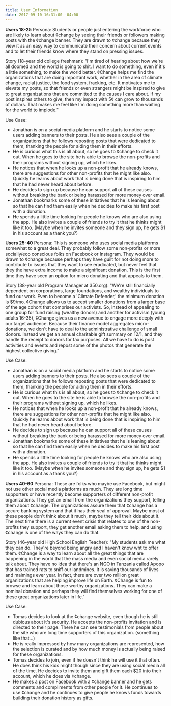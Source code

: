 ```yaml
---
title: User Information
date: 2017-09-10 16:31:00 -04:00
---
```


**Users 18-25**
Persona: Students or people just entering the workforce who are likely to learn about ¢change by seeing their friends or followers making posts with the ¢change banner. They are drawn to ¢change because they view it as an easy way to communicate their concern about current events and to let their friends know where they stand on pressing issues.

Story (18-year old college freshman): "I'm tired of hearing about how we're all doomed and the world is going to shit.  I want to do something, even if it's a little something, to make the world better. ¢Change helps me find the organizations that are doing important work, whether in the area of climate change, racial justice, the food system, fracking, etc. It motivates me to elevate my posts, so that friends or even strangers might be inspired to give to great organizations that are committed to the causes I care about. If my post inspires others to give, then my impact with 5¢ can grow to thousands of dollars. That makes me feel like I'm doing something more than waiting for the world to implode."

Use Case:
* Jonathan is on a social media platform and he starts to notice some users adding banners to their posts. He also sees a couple of the organizations that he follows reposting posts that were dedicated to them, thanking the people for aiding them in their efforts.
* He is curious what this is all about, so he goes to ¢change to check it out. When he goes to the site he is able to browse the non-profits and their programs without signing up, which he likes. 
* He notices that when he looks up a non-profit that he already knows, there are suggestions for other non-profits that he might like also. Quickly he learns about work that is being done that is inspiring to him that he had never heard about before. 
* He decides to sign up because he can support all of these causes without breaking the bank or being harassed for more money over email.
* Jonathan bookmarks some of these initiatives that he is leaning about so that he can find them easily when he decides to make his first post with a donation.
* He spends a little time looking for people he knows who are also using the app. He also invites a couple of friends to try it that he thinks might like it too. (Maybe when he invites someone and they sign up, he gets $1 in his account as a thank you?)

**Users 25-40**
Persona: This is someone who uses social media platforms somewhat to a great deal. They probably follow some non-profits or more socially/eco conscious folks on Facebook or Instagram. They would be drawn to ¢change because perhaps they have guilt for not doing more to contribute to issues that they want to see eradicated, but never feel that they the have extra income to make a significant donation. This is the first time they have seen an option for micro donating and that appeals to them.

Story (38-year old Program Manager at 350.org): "We're still financially dependent on corporations, large foundations, and wealthy individuals to fund our work.  Even to become a 'Climate Defender,' the minimum donation is $9/mo.  ¢Change allows us to accept smaller donations from a larger base of the age cohort that comprises our activists. So, instead of appealing to one group for fund raising (wealthy donors) and another for activism (young adults 16-35), ¢Change gives us a new avenue to engage more deeply with our target audience.  Because their finance model aggregates micro-donations, we don't have to deal to the administrative challenge of small donors.  Instead we get an annual charitable gift summary on 12/1, and they handle the receipt to donors for tax purposes. All we have to do is post activities and events and repost some of the photos that generate the highest collective giving."

Use Case:
* Jonathan is on a social media platform and he starts to notice some users adding banners to their posts. He also sees a couple of the organizations that he follows reposting posts that were dedicated to them, thanking the people for aiding them in their efforts.
* He is curious what this is all about, so he goes to ¢change to check it out. When he goes to the site he is able to browse the non-profits and their programs without signing up, which he likes. 
* He notices that when he looks up a non-profit that he already knows, there are suggestions for other non-profits that he might like also. Quickly he learns about work that is being done that is inspiring to him that he had never heard about before. 
* He decides to sign up because he can support all of these causes without breaking the bank or being harassed for more money over email.
* Jonathan bookmarks some of these initiatives that he is leaning about so that he can find them easily when he decides to make his first post with a donation.
* He spends a little time looking for people he knows who are also using the app. He also invites a couple of friends to try it that he thinks might like it too. (Maybe when he invites someone and they sign up, he gets $1 in his account as a thank you?)

**Users 40-60**
Persona: These are folks who maybe use Facebook, but might not use other social media platforms as much. They are long time supporters or have recently become supporters of different non-profit organizations. They get an email from the organizations they support, telling them about ¢change. The organizations assure them that ¢change has a secure banking system and that it has their seal of approval. Maybe most of these people don't think about it much, maybe they tell their kids about it. The next time there is a current event crisis that relates to one of the non-profits they support, they get another email asking them to help, and using ¢change is one of the ways they can do that.

Story (46-year old High School English Teacher): "My students ask me what they can do.  They're beyond being angry and I haven't know wht to offer them.  ¢Change is a way to learn about all the great things that are happening in the world that the mass media and even social media rarely talk about.  They have no idea that there's an NGO in Tanzania called Apopo that has trained rats to sniff our landmines.  It is saving thousands of lives and maimings ever year.  In fact, there are over two million great organizations that are helping improve life on Earth.  ¢Change is fun to browse and learn about those worthy organizations.  They can make a nominal donation and perhaps they will find themselves working for one of these great organizations later in life."

Use Case:
* Tomas decides to look at the ¢change website, even though he is still dubious about it's security.  He accepts the non-profits invitation and is directed to their page. There he can see testimonials from people about the site who are long time supporters of this organization. (something like that...)
* He is really impressed by how many organizations are represented, how the selection is curated and by how much money is actually being raised for these organizations. 
* Tomas decides to join, even if he doesn't think he will use it that often. He does think his kids might though since they are using social media all of the time. He decides to invite them and gift them each $20 into their account, which he does via ¢change.
* He makes a post on Facebook with a  ¢change banner and he gets comments and compliments from other people for it. He continues to use ¢change and he continues to give people he knows funds towards building their donation history as gifts.
 
